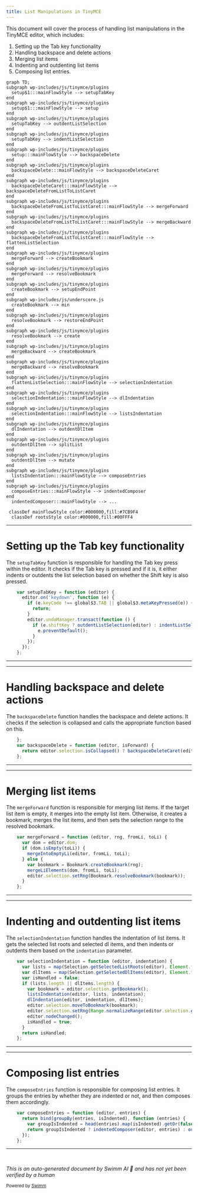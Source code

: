 ```yaml
---
title: List Manipulations in TinyMCE
---
```

This document will cover the process of handling list manipulations in the TinyMCE editor, which includes:

1. Setting up the Tab key functionality
2. Handling backspace and delete actions
3. Merging list items
4. Indenting and outdenting list items
5. Composing list entries.

```mermaid
graph TD;
subgraph wp-includes/js/tinymce/plugins
  setup$1:::mainFlowStyle --> setupTabKey
end
subgraph wp-includes/js/tinymce/plugins
  setup$1:::mainFlowStyle --> setup
end
subgraph wp-includes/js/tinymce/plugins
  setupTabKey --> outdentListSelection
end
subgraph wp-includes/js/tinymce/plugins
  setupTabKey --> indentListSelection
end
subgraph wp-includes/js/tinymce/plugins
  setup:::mainFlowStyle --> backspaceDelete
end
subgraph wp-includes/js/tinymce/plugins
  backspaceDelete:::mainFlowStyle --> backspaceDeleteCaret
end
subgraph wp-includes/js/tinymce/plugins
  backspaceDeleteCaret:::mainFlowStyle --> backspaceDeleteFromListToListCaret
end
subgraph wp-includes/js/tinymce/plugins
  backspaceDeleteFromListToListCaret:::mainFlowStyle --> mergeForward
end
subgraph wp-includes/js/tinymce/plugins
  backspaceDeleteFromListToListCaret:::mainFlowStyle --> mergeBackward
end
subgraph wp-includes/js/tinymce/plugins
  backspaceDeleteFromListToListCaret:::mainFlowStyle --> flattenListSelection
end
subgraph wp-includes/js/tinymce/plugins
  mergeForward --> createBookmark
end
subgraph wp-includes/js/tinymce/plugins
  mergeForward --> resolveBookmark
end
subgraph wp-includes/js/tinymce/plugins
  createBookmark --> setupEndPoint
end
subgraph wp-includes/js/underscore.js
  createBookmark --> min
end
subgraph wp-includes/js/tinymce/plugins
  resolveBookmark --> restoreEndPoint
end
subgraph wp-includes/js/tinymce/plugins
  resolveBookmark --> create
end
subgraph wp-includes/js/tinymce/plugins
  mergeBackward --> createBookmark
end
subgraph wp-includes/js/tinymce/plugins
  mergeBackward --> resolveBookmark
end
subgraph wp-includes/js/tinymce/plugins
  flattenListSelection:::mainFlowStyle --> selectionIndentation
end
subgraph wp-includes/js/tinymce/plugins
  selectionIndentation:::mainFlowStyle --> dlIndentation
end
subgraph wp-includes/js/tinymce/plugins
  selectionIndentation:::mainFlowStyle --> listsIndentation
end
subgraph wp-includes/js/tinymce/plugins
  dlIndentation --> outdentDlItem
end
subgraph wp-includes/js/tinymce/plugins
  outdentDlItem --> splitList
end
subgraph wp-includes/js/tinymce/plugins
  outdentDlItem --> mutate
end
subgraph wp-includes/js/tinymce/plugins
  listsIndentation:::mainFlowStyle --> composeEntries
end
subgraph wp-includes/js/tinymce/plugins
  composeEntries:::mainFlowStyle --> indentedComposer
end
  indentedComposer:::mainFlowStyle --> ...

 classDef mainFlowStyle color:#000000,fill:#7CB9F4
  classDef rootsStyle color:#000000,fill:#00FFF4
```

<SwmSnippet path="/wp-includes/js/tinymce/plugins/lists/plugin.js" line="2069">

---

# Setting up the Tab key functionality

The `setupTabKey` function is responsible for handling the Tab key press within the editor. It checks if the Tab key is pressed and if it is, it either indents or outdents the list selection based on whether the Shift key is also pressed.

```javascript
    var setupTabKey = function (editor) {
      editor.on('keydown', function (e) {
        if (e.keyCode !== global$3.TAB || global$3.metaKeyPressed(e)) {
          return;
        }
        editor.undoManager.transact(function () {
          if (e.shiftKey ? outdentListSelection(editor) : indentListSelection(editor)) {
            e.preventDefault();
          }
        });
      });
    };
```

---

</SwmSnippet>

<SwmSnippet path="/wp-includes/js/tinymce/plugins/lists/plugin.js" line="2000">

---

# Handling backspace and delete actions

The `backspaceDelete` function handles the backspace and delete actions. It checks if the selection is collapsed and calls the appropriate function based on this.

```javascript
    };
    var backspaceDelete = function (editor, isForward) {
      return editor.selection.isCollapsed() ? backspaceDeleteCaret(editor, isForward) : backspaceDeleteRange(editor);
    };
```

---

</SwmSnippet>

<SwmSnippet path="/wp-includes/js/tinymce/plugins/lists/plugin.js" line="1913">

---

# Merging list items

The `mergeForward` function is responsible for merging list items. If the target list item is empty, it merges into the empty list item. Otherwise, it creates a bookmark, merges the list items, and then sets the selection range to the resolved bookmark.

```javascript
    var mergeForward = function (editor, rng, fromLi, toLi) {
      var dom = editor.dom;
      if (dom.isEmpty(toLi)) {
        mergeIntoEmptyLi(editor, fromLi, toLi);
      } else {
        var bookmark = Bookmark.createBookmark(rng);
        mergeLiElements(dom, fromLi, toLi);
        editor.selection.setRng(Bookmark.resolveBookmark(bookmark));
      }
    };
```

---

</SwmSnippet>

<SwmSnippet path="/wp-includes/js/tinymce/plugins/lists/plugin.js" line="1544">

---

# Indenting and outdenting list items

The `selectionIndentation` function handles the indentation of list items. It gets the selected list roots and selected dl items, and then indents or outdents them based on the `indentation` parameter.

```javascript
    var selectionIndentation = function (editor, indentation) {
      var lists = map(Selection.getSelectedListRoots(editor), Element.fromDom);
      var dlItems = map(Selection.getSelectedDlItems(editor), Element.fromDom);
      var isHandled = false;
      if (lists.length || dlItems.length) {
        var bookmark = editor.selection.getBookmark();
        listsIndentation(editor, lists, indentation);
        dlIndentation(editor, indentation, dlItems);
        editor.selection.moveToBookmark(bookmark);
        editor.selection.setRng(Range.normalizeRange(editor.selection.getRng()));
        editor.nodeChanged();
        isHandled = true;
      }
      return isHandled;
    };
```

---

</SwmSnippet>

<SwmSnippet path="/wp-includes/js/tinymce/plugins/lists/plugin.js" line="1456">

---

# Composing list entries

The `composeEntries` function is responsible for composing list entries. It groups the entries by whether they are indented or not, and then composes them accordingly.

```javascript
    var composeEntries = function (editor, entries) {
      return bind(groupBy(entries, isIndented), function (entries) {
        var groupIsIndented = head(entries).map(isIndented).getOr(false);
        return groupIsIndented ? indentedComposer(editor, entries) : outdentedComposer(editor, entries);
      });
    };
```

---

</SwmSnippet>

&nbsp;

*This is an auto-generated document by Swimm AI 🌊 and has not yet been verified by a human*

<SwmMeta version="3.0.0" repo-id="Z2l0aHViJTNBJTNBbXl3ZWJzaXRlZGVtbyUzQSUzQWdpbGFkbmF2b3Q=" repo-name="mywebsitedemo" doc-type="flows"><sup>Powered by [Swimm](/)</sup></SwmMeta>
